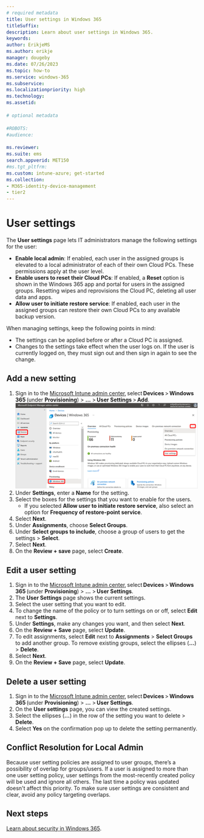 ```yaml
---
# required metadata
title: User settings in Windows 365
titleSuffix:
description: Learn about user settings in Windows 365.
keywords:
author: ErikjeMS  
ms.author: erikje
manager: dougeby
ms.date: 07/26/2023
ms.topic: how-to
ms.service: windows-365
ms.subservice: 
ms.localizationpriority: high
ms.technology:
ms.assetid: 

# optional metadata

#ROBOTS:
#audience:

ms.reviewer: 
ms.suite: ems
search.appverid: MET150
#ms.tgt_pltfrm:
ms.custom: intune-azure; get-started
ms.collection:
- M365-identity-device-management
- tier2
---
```


# User settings

The **User settings** page lets IT administrators manage the following settings for the user:

- **Enable local admin**: If enabled, each user in the assigned groups is elevated to a local administrator of each of their own Cloud PCs. These permissions apply at the user level.
- **Enable users to reset their Cloud PCs**: If enabled, a **Reset** option is shown in the Windows 365 app and portal for users in the assigned groups. Resetting wipes and reprovisions the Cloud PC, deleting all user data and apps.
- **Allow user to initiate restore service**: If enabled, each user in the assigned groups can restore their own Cloud PCs to any available backup version.

When managing settings, keep the following points in mind:

- The settings can be applied before or after a Cloud PC is assigned.
- Changes to the settings take effect when the user logs on. If the user is currently logged on, they must sign out and then sign in again to see the change.

## Add a new setting

1. Sign in to the [Microsoft Intune admin center](https://go.microsoft.com/fwlink/?linkid=2109431), select **Devices** > **Windows 365** (under **Provisioning**) > **...** > **User Settings** > **Add**.
![Screenshot of add user setting](./media/assign-users-as-local-admin/user-settings.png)
2. Under **Settings**, enter a **Name** for the setting.
3. Select the boxes for the settings that you want to enable for the users.
    - If you selected **Allow user to initiate restore service**, also select an option for **Frequency of restore-point service**.
5. Select **Next**.  
6. Under **Assignments**, choose **Select Groups**.
7. Under **Select groups to include**, choose a group of users to get the settings > **Select**.  
8. Select **Next**.
9. On the **Review + save** page, select **Create**.  

## Edit a user setting

1. Sign in to the [Microsoft Intune admin center](https://go.microsoft.com/fwlink/?linkid=2109431), select **Devices** > **Windows 365** (under **Provisioning**) > **...**  > **User Settings**.
2. The **User Settings** page shows the current settings.  
3. Select the user setting that you want to edit.
5. To change the name of the policy or to turn settings on or off, select **Edit** next to **Settings**.
6. Under **Settings**, make any changes you want, and then select **Next**.  
7. On the **Review + Save** page, select **Update**.  
8. To edit assignments, select **Edit** next to **Assignments** > **Select Groups** to add another group. To remove existing groups, select the ellipses (**…**) > **Delete**.  
9. Select **Next**.  
10. On the **Review + Save** page, select **Update**.  

## Delete a user setting

1. Sign in to the [Microsoft Intune admin center](https://go.microsoft.com/fwlink/?linkid=2109431), select **Devices** > **Windows 365** (under **Provisioning**) > **...**  > **User Settings**.
2. On the **User settings** page, you can view the created settings.  
3. Select the ellipses (**…**) in the row of the setting you want to delete > **Delete**.
4. Select **Yes** on the confirmation pop up to delete the setting permanently.

## Conflict Resolution for Local Admin

Because user setting policies are assigned to user groups, there’s a possibility of overlap for groups/users. If a user is assigned to more than one user setting policy, user settings from the most-recently created policy will be used and ignore all others. The last time a policy was updated doesn't affect this priority. To make sure user settings are consistent and clear, avoid any policy targeting overlaps.

<!-- ########################## -->
## Next steps

[Learn about security in Windows 365](security-guidelines.md).
